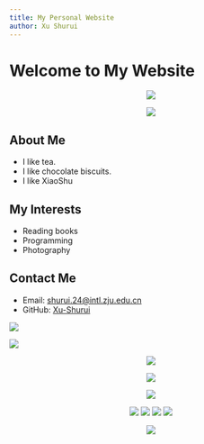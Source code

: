 ```yaml
---
title: My Personal Website
author: Xu Shurui
---
```


# Welcome to My Website

<p align="center">
<img src="https://capsule-render.vercel.app/api?type=waving&color=timeGradient&height=300&&section=header&text=HI%20THERE!&fontSize=90&fontAlign=50&fontAlignY=30&desc=I%20am%20Xu%20Shurui!&descAlign=50&descSize=30&descAlignY=60&animation=twinkling" />
</p>

<p align="center">
<img src="https://readme-typing-svg.demolab.com?font=Orbitron&size=25&pause=1000&center=true&vCenter=true&random=false&width=600&lines=Welcome+to+my+GitHub+profile+page!;I+am+obsessed+with+programming!" />
</p>

## About Me

- I like tea.
- I like chocolate biscuits.
- I like XiaoShu

## My Interests

- Reading books
- Programming
- Photography

## Contact Me

- Email: shurui.24@intl.zju.edu.cn
- GitHub: [Xu-Shurui](https://github.com/Xu-Shurui)


![](file:///C:/Users/21507/Desktop/%E7%94%9F%E7%89%A9%E4%BF%A1%E6%81%AF%E5%AD%A6/IBI1/notes/IBI_12024-2025/IBI1_2024-25/Practical3/Xu-Shurui.github.io/image/1.png)


![](file:///C:/Users/21507/Desktop/%E7%94%9F%E7%89%A9%E4%BF%A1%E6%81%AF%E5%AD%A6/IBI1/notes/IBI_12024-2025/IBI1_2024-25/Practical3/Xu-Shurui.github.io/image/2.png)


<p align="center">
<img src="https://github-readme-stats.vercel.app/api/wakatime?username=Xu-Shurui&theme=transparent&hide_border=true&layout=compact&langs_count=22" />
</p>

<p align="center">
<img src="https://github-readme-stats.vercel.app/api/top-langs/?username=Xu-Shurui&theme=transparent&hide_border=true&layout=donut-vertical&langs_count=6" />
</p>

<p align="center">
<img src="https://skillicons.dev/icons?i=py,c,cpp,cs,java,html,css,js,ts,md,matlab&theme=light" />
</p>

<p align="center">
<a href="https://github.com/Xu-Shurui"><img src="https://img.shields.io/badge/GitHub-Xu-Shurui-blue?logo=github" /></a>
<a href="https://yourblog.com"><img src="https://img.shields.io/badge/Blog-yourblog-red?logo=medium" /></a>
<img src="https://img.shields.io/badge/QQ-yourqq-green?logo=tencentqq" />
<img src="https://komarev.com/ghpvc/?username=Xu-Shurui&abbreviated=true&color=yellow" />
</p>

<p align="center">
<img src="https://capsule-render.vercel.app/api?type=waving&color=timeGradient&height=300&&section=footer&text=THE%20END!&fontSize=90&fontAlign=50&fontAlignY=70&desc=Hope%20your%20program%20is%20bug-free!&descAlign=50&descSize=30&descAlignY=40&animation=twinkling" />
</p>
